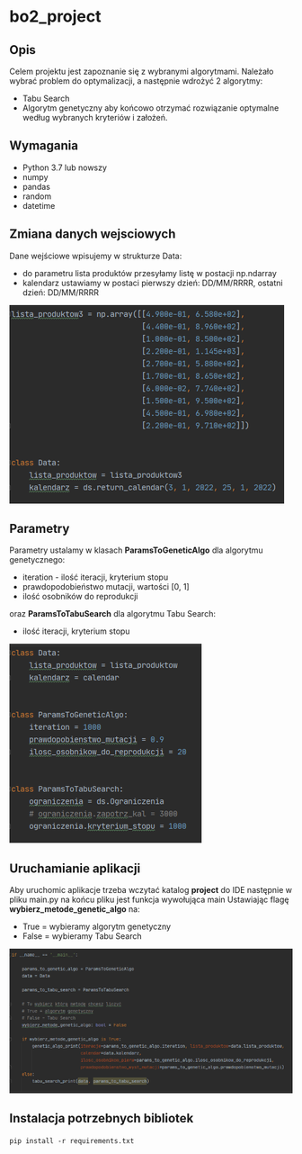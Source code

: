 # bo2_project
## Opis
Celem projektu jest zapoznanie się z wybranymi algorytmami. Należało wybrać problem do optymalizacji, a następnie wdrożyć 2 algorytmy:
 - Tabu Search
 - Algorytm genetyczny
aby końcowo otrzymać rozwiązanie optymalne według wybranych kryteriów i założeń.

## Wymagania
 - Python 3.7 lub nowszy
 - numpy
 - pandas
 - random
 - datetime


## Zmiana danych wejsciowych

Dane wejściowe wpisujemy w strukturze Data:
 - do parametru lista produktów przesyłamy listę w postacji np.ndarray
 - kalendarz ustawiamy w postaci pierwszy dzień: DD/MM/RRRR, ostatni dzień: DD/MM/RRRR </br>

![Dane](screenshots/screen1.png)

## Parametry

Parametry ustalamy w klasach **ParamsToGeneticAlgo** dla algorytmu genetycznego:
 - iteration - ilość iteracji, kryterium stopu
 - prawdopodobieństwo mutacji, wartości [0, 1]
 - ilość osobników do reprodukcji
 
 oraz **ParamsToTabuSearch** dla algorytmu Tabu Search:
 - ilość iteracji, kryterium stopu
 
 ![Parametry](screenshots/screen2.png)
  
 ## Uruchamianie aplikacji
 Aby uruchomic aplikacje trzeba wczytać katalog **project** do IDE
 następnie w pliku main.py na końcu pliku jest funkcja wywołująca main
 Ustawiając flagę **wybierz_metode_genetic_algo** na:
 - True = wybieramy algorytm genetyczny
 - False = wybieramy Tabu Search

![Uruchamianie aplikacji](screenshots/screen3.png)

## Instalacja potrzebnych bibliotek

`pip install -r requirements.txt`
